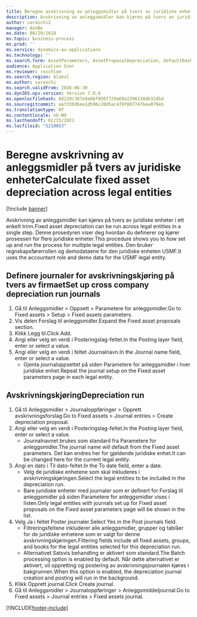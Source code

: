 ```yaml
---
title: Beregne avskrivning av anleggsmidler på tvers av juridiske enheter
description: Avskrivning av anleggsmidler kan kjøres på tvers av juridiske enheter i ett enkelt trinn.
author: saraschi2
manager: AnnBe
ms.date: 08/29/2018
ms.topic: business-process
ms.prod: ''
ms.service: dynamics-ax-applications
ms.technology: ''
ms.search.form: AssetParameters, AssetProposalDepreciation, DefaultDashboard, LedgerJournalTable
audience: Application User
ms.reviewer: roschlom
ms.search.region: Global
ms.author: saraschi
ms.search.validFrom: 2016-06-30
ms.dyn365.ops.version: Version 7.0.0
ms.openlocfilehash: 8d228c387e8a6bf956f729a69e2296130db32dbd
ms.sourcegitcommit: eaf330dbee1db96c20d5ac479f007747bea079eb
ms.translationtype: HT
ms.contentlocale: nb-NO
ms.lasthandoff: 02/15/2021
ms.locfileid: "5210053"
---
```

# <a name="calculate-fixed-asset-depreciation-across-legal-entities"></a><span data-ttu-id="750c9-103">Beregne avskrivning av anleggsmidler på tvers av juridiske enheter</span><span class="sxs-lookup"><span data-stu-id="750c9-103">Calculate fixed asset depreciation across legal entities</span></span>

[!include [banner](../../includes/banner.md)]

<span data-ttu-id="750c9-104">Avskrivning av anleggsmidler kan kjøres på tvers av juridiske enheter i ett enkelt trinn.</span><span class="sxs-lookup"><span data-stu-id="750c9-104">Fixed asset depreciation can be run across legal entities in a single step.</span></span> <span data-ttu-id="750c9-105">Denne prosedyren viser deg hvordan du definerer og kjører prosessen for flere juridiske enheter.</span><span class="sxs-lookup"><span data-stu-id="750c9-105">This procedure shows you to how set up and run the process for multiple legal entities.</span></span> <span data-ttu-id="750c9-106">Den bruker regnskapsførerrollen og demodataene for den juridiske enheten USMF.</span><span class="sxs-lookup"><span data-stu-id="750c9-106">It uses the accountant role and demo data for the USMF legal entity.</span></span>


## <a name="set-up-cross-company-depreciation-run-journals"></a><span data-ttu-id="750c9-107">Definere journaler for avskrivningskjøring på tvers av firmaet</span><span class="sxs-lookup"><span data-stu-id="750c9-107">Set up cross company depreciation run journals</span></span>
1. <span data-ttu-id="750c9-108">Gå til Anleggsmidler > Oppsett > Parametere for anleggsmidler.</span><span class="sxs-lookup"><span data-stu-id="750c9-108">Go to Fixed assets > Setup > Fixed assets parameters.</span></span>
2. <span data-ttu-id="750c9-109">Vis delen Forslag til anleggsmidler.</span><span class="sxs-lookup"><span data-stu-id="750c9-109">Expand the Fixed asset proposals section.</span></span>
3. <span data-ttu-id="750c9-110">Klikk Legg til.</span><span class="sxs-lookup"><span data-stu-id="750c9-110">Click Add.</span></span>
4. <span data-ttu-id="750c9-111">Angi eller velg en verdi i Posteringslag-feltet.</span><span class="sxs-lookup"><span data-stu-id="750c9-111">In the Posting layer field, enter or select a value.</span></span>
5. <span data-ttu-id="750c9-112">Angi eller velg en verdi i feltet Journalnavn.</span><span class="sxs-lookup"><span data-stu-id="750c9-112">In the Journal name field, enter or select a value.</span></span>
    * <span data-ttu-id="750c9-113">Gjenta journaloppsettet på siden Parametere for anleggsmidler i hver juridiske enhet.</span><span class="sxs-lookup"><span data-stu-id="750c9-113">Repeat the journal setup on the Fixed asset parameters page in each legal entity.</span></span>  

## <a name="depreciation-run"></a><span data-ttu-id="750c9-114">Avskrivningskjøring</span><span class="sxs-lookup"><span data-stu-id="750c9-114">Depreciation run</span></span>
1. <span data-ttu-id="750c9-115">Gå til Anleggsmidler > Journaloppføringer > Opprett avskrivningsforslag.</span><span class="sxs-lookup"><span data-stu-id="750c9-115">Go to Fixed assets > Journal entries > Create depreciation proposal.</span></span>
2. <span data-ttu-id="750c9-116">Angi eller velg en verdi i Posteringslag-feltet.</span><span class="sxs-lookup"><span data-stu-id="750c9-116">In the Posting layer field, enter or select a value.</span></span>
    * <span data-ttu-id="750c9-117">Journalnavnet brukes som standard fra Parametere for anleggsmidler.</span><span class="sxs-lookup"><span data-stu-id="750c9-117">The journal name will default from the Fixed asset parameters.</span></span> <span data-ttu-id="750c9-118">Det kan endres her for gjeldende juridiske enhet.</span><span class="sxs-lookup"><span data-stu-id="750c9-118">It can be changed here for the current legal entity.</span></span>  
3. <span data-ttu-id="750c9-119">Angi en dato i Til dato-feltet.</span><span class="sxs-lookup"><span data-stu-id="750c9-119">In the To date field, enter a date.</span></span>
    * <span data-ttu-id="750c9-120">Velg de juridiske enhetene som skal inkluderes i avskrivningskjøringen.</span><span class="sxs-lookup"><span data-stu-id="750c9-120">Select the legal entities to be included in the depreciation run.</span></span>  
    * <span data-ttu-id="750c9-121">Bare juridiske enheter med journaler som er definert for Forslag til anleggsmidler på siden Parametere for anleggsmidler vises i listen.</span><span class="sxs-lookup"><span data-stu-id="750c9-121">Only legal entities with journals set up for Fixed asset proposals on the Fixed asset parameters page will be shown in the list.</span></span>  
4. <span data-ttu-id="750c9-122">Velg Ja i feltet Poster journaler.</span><span class="sxs-lookup"><span data-stu-id="750c9-122">Select Yes in the Post journals field.</span></span>
    * <span data-ttu-id="750c9-123">Filtreringsfeltene inkluderer alle anleggsmidler, grupper og tablåer for de juridiske enhetene som er valgt for denne avskrivningskjøringen.</span><span class="sxs-lookup"><span data-stu-id="750c9-123">Filtering fields include all fixed assets, groups, and books for the legal entities selected for this depreciation run.</span></span>  
    * <span data-ttu-id="750c9-124">Alternativet Satsvis behandling er aktivert som standard.</span><span class="sxs-lookup"><span data-stu-id="750c9-124">The Batch processing option is enabled by default.</span></span> <span data-ttu-id="750c9-125">Når dette alternativet er aktivert, vil oppretting og postering av avskrivningsjournalen kjøres i bakgrunnen.</span><span class="sxs-lookup"><span data-stu-id="750c9-125">When this option is enabled, the depreciation journal creation and posting will run in the background.</span></span>  
5. <span data-ttu-id="750c9-126">Klikk Opprett journal.</span><span class="sxs-lookup"><span data-stu-id="750c9-126">Click Create journal.</span></span>
6. <span data-ttu-id="750c9-127">Gå til Anleggsmidler > Journaloppføringer > Anleggsmiddeljournal.</span><span class="sxs-lookup"><span data-stu-id="750c9-127">Go to Fixed assets > Journal entries > Fixed assets journal.</span></span>



[!INCLUDE[footer-include](../../../includes/footer-banner.md)]